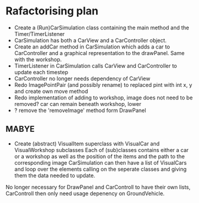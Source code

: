 # Rafactorising plan

- Create a (Run)CarSimulation class containing the main method and the Timer/TimerListener
- CarSimulation has both a CarView and a CarController object. 
- Create an addCar method in CarSimulation which adds a car to CarController and a graphical representation to the drawPanel. Same with the workshop. 
- TimerListener in CarSimulation calls CarView and CarController to update each timestep
- CarController no longer needs dependency of CarView
- Redo ImagePointPair (and possibly rename) to replaced pint with int x, y and create own move method
- Redo implementation of adding to workshop, image does not need to be removed? car can remain beneath workshop, lower 
- ? remove the 'removeImage' method form DrawPanel

## MABYE

- Create (abstract) VisualItem superclass with VisualCar and VisualWorkshop subclasses
Each of (sub)classes contains either a car or a workshop as well as the position of the items and the path to the corresponding image
CarSimulation can then have a list of VisualCars and loop over the elements calling on the seperate classes and giving them the data needed to update. 

No longer necessary for DrawPanel and CarControll to have their own lists, CarControll then only need usage depenency on GroundVehicle. 